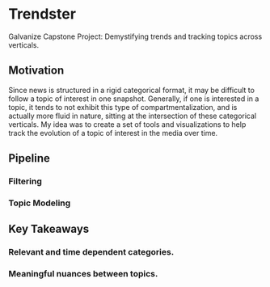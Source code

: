 # Trendster
Galvanize Capstone Project: Demystifying trends and tracking topics across verticals.

## Motivation
Since news is structured in a rigid categorical format, it may be difficult to follow a topic of interest in one snapshot. Generally, if one is interested in a topic, it tends to not exhibit this type of compartmentalization, and is actually more fluid in nature, sitting at the intersection of these categorical verticals. My idea was to create a set of tools and visualizations to help track the evolution of a topic of interest in the media over time.

## Pipeline
### Filtering

### Topic Modeling

## Key Takeaways
### Relevant and time dependent categories.

### Meaningful nuances between topics.

